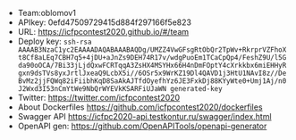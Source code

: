 * Team:oblomov1
* APIkey: 0efd47509729415d884f297166f5e823
* URL: https://icfpcontest2020.github.io/#/team
* Deploy key: `ssh-rsa AAAAB3NzaC1yc2EAAAADAQABAAABAQDg/UMZZ4VwGFsgRtObQr2TpWv+RkrprVZFhoXt8Cf8aLEq7CBH7q5+4jDU+aJnZs9DEH74R17v/wdgPuoEm1TCaCpQp4/FeshZ9U/l5Gda90oOCA/7Bi33jLjdQxwFCRTqqA3ZsHX4MSYHx66H4nDmFOptY4cXrkkbx6miEHHyRgxn9dsTVs8yxJrtlJxeaQ9LcbX5i//6OSr5x9WrKZ19Dl4QAVD1j3HtU1NAvI8z//DeBvMz2jjFQWq82iFiibhKqD8SaAkAJTfdOyefhYz6JE3FxkDj88KYyWte0+Umj1Aj/n0J2Wxd3I53nCmYtWe9NbQrWYEVkKSARFiUJaWN generated-key`
* Twitter: https://twitter.com/icfpcontest2020
* About Dockerfiles https://github.com/icfpcontest2020/dockerfiles
* Swagger API https://icfpc2020-api.testkontur.ru/swagger/index.html
* OpenAPI gen: https://github.com/OpenAPITools/openapi-generator
